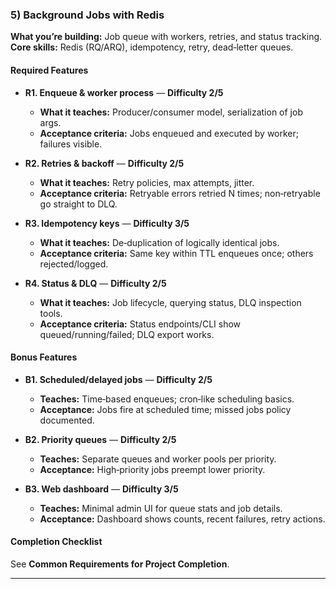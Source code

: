 ### 5) Background Jobs with Redis
**What you’re building:** Job queue with workers, retries, and status tracking.
**Core skills:** Redis (RQ/ARQ), idempotency, retry, dead‑letter queues.

#### Required Features
- **R1. Enqueue & worker process** — **Difficulty 2/5**
  - **What it teaches:** Producer/consumer model, serialization of job args.
  - **Acceptance criteria:** Jobs enqueued and executed by worker; failures visible.

- **R2. Retries & backoff** — **Difficulty 2/5**
  - **What it teaches:** Retry policies, max attempts, jitter.
  - **Acceptance criteria:** Retryable errors retried N times; non‑retryable go straight to DLQ.

- **R3. Idempotency keys** — **Difficulty 3/5**
  - **What it teaches:** De‑duplication of logically identical jobs.
  - **Acceptance criteria:** Same key within TTL enqueues once; others rejected/logged.

- **R4. Status & DLQ** — **Difficulty 2/5**
  - **What it teaches:** Job lifecycle, querying status, DLQ inspection tools.
  - **Acceptance criteria:** Status endpoints/CLI show queued/running/failed; DLQ export works.

#### Bonus Features
- **B1. Scheduled/delayed jobs** — **Difficulty 2/5**
  - **Teaches:** Time‑based enqueues; cron‑like scheduling basics.
  - **Acceptance:** Jobs fire at scheduled time; missed jobs policy documented.

- **B2. Priority queues** — **Difficulty 2/5**
  - **Teaches:** Separate queues and worker pools per priority.
  - **Acceptance:** High‑priority jobs preempt lower priority.

- **B3. Web dashboard** — **Difficulty 3/5**
  - **Teaches:** Minimal admin UI for queue stats and job details.
  - **Acceptance:** Dashboard shows counts, recent failures, retry actions.

#### Completion Checklist
See **Common Requirements for Project Completion**.

---
